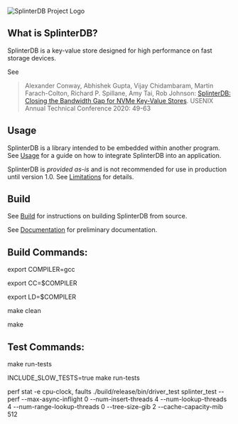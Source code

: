 ![SplinterDB Project Logo](docs/images/splinterDB-logo.png)

## What is SplinterDB?
SplinterDB is a key-value store designed for high performance on fast storage devices.

See
> Alexander Conway, Abhishek Gupta, Vijay Chidambaram, Martin Farach-Colton, Richard P. Spillane, Amy Tai, Rob Johnson:
[SplinterDB: Closing the Bandwidth Gap for NVMe Key-Value Stores](https://www.usenix.org/conference/atc20/presentation/conway). USENIX Annual Technical Conference 2020: 49-63

## Usage
SplinterDB is a library intended to be embedded within another program.  See [Usage](docs/usage.md) for a guide on how to integrate SplinterDB into an application.

SplinterDB is *provided as-is* and is not recommended for use in production until version 1.0. See [Limitations](docs/limitations.md) for details.

## Build
See [Build](docs/build.md) for instructions on building SplinterDB from source.

See [Documentation](docs/README.md) for preliminary documentation.

## Build Commands:

export COMPILER=gcc 

export CC=$COMPILER

export LD=$COMPILER

make clean 

make 

## Test Commands:

make run-tests

INCLUDE_SLOW_TESTS=true make run-tests

perf stat -e cpu-clock, faults ./build/release/bin/driver_test splinter_test --perf --max-async-inflight 0 --num-insert-threads 4 --num-lookup-threads 4 --num-range-lookup-threads 0 --tree-size-gib 2 --cache-capacity-mib 512


